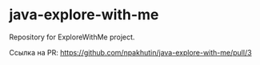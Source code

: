 # java-explore-with-me
Repository for ExploreWithMe project.

Ссылка на PR: https://github.com/npakhutin/java-explore-with-me/pull/3
